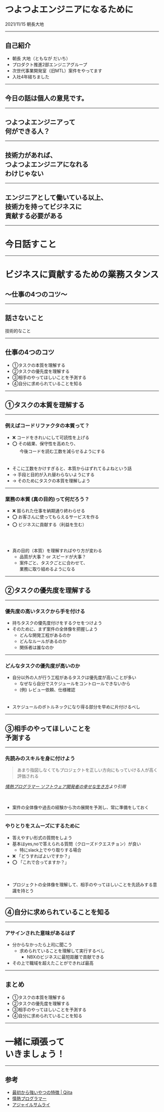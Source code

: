 # つよつよエンジニアになるために

2021/11/15 朝長大地

---

## 自己紹介

- 朝長 大地（ともなが だいち）
- プロダクト推進2部エンジニアグループ
- 次世代事業開発室（旧MTL）案件をやってます
- 入社4年経ちました

---

## 今日の話は個人の意見です。

---

## つよつよエンジニアって<br>何ができる人？

---

## 技術力があれば、<br>つよつよエンジニアになれる<br>わけじゃない

---

## エンジニアとして働いている以上、<br>技術力を持ってビジネスに<br>貢献する必要がある<!-- .element: class="ls" -->

---

# 今日話すこと

---

<!-- .element: data-background-image="../../dist/asset/white.png" -->

# ビジネスに貢献するための業務スタンス<!-- .element: class="text-black" -->
## 〜仕事の4つのコツ〜<!-- .element: class="text-black" -->

---

## 話さないこと
技術的なこと<!-- .element: class="none-dot" -->

---

<!-- .element: data-background-image="../../dist/asset/white.png" -->

## 仕事の4つのコツ<!-- .element: class="text-black" -->

- ①タスクの本質を理解する<!-- .element: class="text-black none-dot" -->
- ②タスクの優先度を理解する<!-- .element: class="text-black none-dot" -->
- ③相手のやってほしいことを予測する<!-- .element: class="text-black none-dot" -->
- ④自分に求められていることを知る<!-- .element: class="text-black none-dot" -->

---

<!-- .element: data-background-image="../../dist/asset/white.png" -->

## ①タスクの本質を理解する<!-- .element: class="text-black" -->

---

### 例えばコードリファクタの本質って？
- ❌ コードをきれいにして可読性を上げる<!-- .element: class="none-dot" -->
- ⭕️ その結果、保守性を高めたり、<br>&nbsp;&nbsp;&nbsp;&nbsp;&nbsp;&nbsp;今後コードを読む工数を減らせるようにする<!-- .element: class="none-dot" -->
 
<div style="margin: 36px 0"></div>

- そこに工数をかけすぎると、本質からはずれてるよねという話<!-- .element: class="none-dot" --><br>
- → 手段と目的が入れ替わらないようにする<!-- .element: class="bottom-heading mt24" -->
- → そのためにタスクの本質を理解しよう<!-- .element: class="bottom-heading" -->

---

### 業務の本質 (真の目的)って何だろう？
- ❌ 振られた仕事を納期通り終わらせる <!-- .element: class="none-dot" -->
- ⭕️ お客さんに使ってもらえるサービスを作る<!-- .element: class="none-dot fw" -->
- ⭕️ ビジネスに貢献する（利益を生む）<!-- .element: class="none-dot fw" -->

<div style="margin: 60px 0"></div>

- 真の目的（本質）を理解すればやり方が変わる
  - 品質が大事？ or スピードが大事？
  - 案件ごと、タスクごとに合わせて、<br>業務に取り組めるようになる

---

<!-- .element: data-background-image="../../dist/asset/white.png" -->

## ②タスクの優先度を理解する<!-- .element: class="text-black" -->

---

### 優先度の高いタスクから手を付ける
- 持ちタスクの優先度付けをするクセをつけよう
- そのために、まず案件の全体像を把握しよう
  - どんな開発工程があるのか
  - どんなルールがあるのか
  - 関係者は誰なのか

---

### どんなタスクの優先度が高いのか
- 自分以外の人が行う工程があるタスクは優先度が高いことが多い
  - なぜなら自分でスケジュールをコントロールできないから
  - (例) レビュー依頼、仕様確認

<div style="margin: 36px 0"></div>

- スケジュールのボトルネックになり得る部分を早めに片付けるべし<!-- .element: class="fw" -->

---

<!-- .element: data-background-image="../../dist/asset/white.png" -->

## ③相手のやってほしいことを<br>予測する<!-- .element: class="text-black" -->

---

### 先読みのスキルを身に付けよう
>あまり指図しなくてもプロジェクトを正しい方向にもっていける人が高く評価される

*[情熱プログラマー ソフトウェア開発者の幸せな生き方](https://www.amazon.co.jp/%E6%83%85%E7%86%B1%E3%83%97%E3%83%AD%E3%82%B0%E3%83%A9%E3%83%9E%E3%83%BC-%E3%82%BD%E3%83%95%E3%83%88%E3%82%A6%E3%82%A7%E3%82%A2%E9%96%8B%E7%99%BA%E8%80%85%E3%81%AE%E5%B9%B8%E3%81%9B%E3%81%AA%E7%94%9F%E3%81%8D%E6%96%B9-%EF%BC%A3%EF%BD%88%EF%BD%81%EF%BD%84%EF%BC%A6%EF%BD%8F%EF%BD%97%EF%BD%8C%EF%BD%85%EF%BD%92-ebook/dp/B01IGW5MQ0/ref=sr_1_1?adgrpid=102902611583&dchild=1&gclid=CjwKCAjwu5CDBhB9EiwA0w6sLdK05gpLHgRCycLmNXIriv0WW7Hp0kcjXJ26HGFJ9msNAJjeMqbeEBoCl2QQAvD_BwE&hvadid=448183733445&hvdev=c&hvlocphy=1009250&hvnetw=g&hvqmt=e&hvrand=12865339474210129604&hvtargid=kwd-333776599909&hydadcr=15817_11177326&jp-ad-ap=0&keywords=%E6%83%85%E7%86%B1%E3%83%97%E3%83%AD%E3%82%B0%E3%83%A9%E3%83%9E%E3%83%BC&qid=1617206347&sr=8-1)より引用*

<div style="margin: 48px 0"></div>

- 案件の全体像や過去の経験から次の展開を予測し、常に準備をしておく

---

### やりとりをスムーズにするために
- 答えやすい形式の質問をしよう
- 基本はyes,noで答えられる質問（クローズドクエスチョン）が良い
    - 特にslack上でやり取りする場合
- ❌ 「どうすればよいですか？」<!-- .element: class="none-dot mt24" -->
- ⭕️ 「これで合ってますか？」️<!-- .element: class="none-dot" -->

<div style="margin: 48px 0"></div>

- プロジェクトの全体像を理解して、相手のやってほしいことを先読みする意識を持とう<!-- .element: class="none-dot fw" -->

---

<!-- .element: data-background-image="../../dist/asset/white.png" -->

## ④自分に求められていることを知る<!-- .element: class="text-black" -->

---

### アサインされた意味があるはず
- 分からなかったら上司に聞こう
  - 求められていることを理解して実行するべし
    - NBXのビジネスに最短距離で貢献できる
- その上で職域を超えたことができれば最高

---

<!-- .element: data-background-image="../../dist/asset/white.png" -->

## まとめ<!-- .element: class="text-black" -->

- ①タスクの本質を理解する<!-- .element: class="text-black none-dot" -->
- ②タスクの優先度を理解する<!-- .element: class="text-black none-dot" -->
- ③相手のやってほしいことを予測する<!-- .element: class="text-black none-dot" -->
- ④自分に求められていることを知る<!-- .element: class="text-black none-dot" -->

---

# 一緒に頑張って<br>いきましょう！

---

## 参考
- [最初から強いやつの特徴  | Qiita](https://qiita.com/zamis/items/703bfcea027a70c1cec6)
- [情熱プログラマー](https://www.amazon.co.jp/dp/4274067939)
- [アジャイルサムライ](https://www.amazon.co.jp/dp/4274068560)